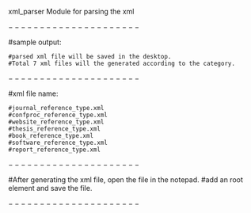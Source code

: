 xml_parser
Module for parsing the xml

$---------------------$

#sample output:
    
    #parsed xml file will be saved in the desktop. 
    #Total 7 xml files will the generated according to the category.
    
$---------------------$
    
#xml file name:
    
    #journal_reference_type.xml
    #confproc_reference_type.xml
    #website_reference_type.xml
    #thesis_reference_type.xml
    #book_reference_type.xml
    #software_reference_type.xml
    #report_reference_type.xml
    
$---------------------$

#After generating the xml file, open the file in the notepad.
#add an root element and save the file.

$---------------------$
